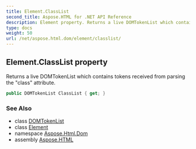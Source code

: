 ```yaml
---
title: Element.ClassList
second_title: Aspose.HTML for .NET API Reference
description: Element property. Returns a live DOMTokenList which contains tokens received from parsing the class attribute
type: docs
weight: 50
url: /net/aspose.html.dom/element/classlist/
---
```

## Element.ClassList property

Returns a live DOMTokenList which contains tokens received from parsing the "class" attribute.

```csharp
public DOMTokenList ClassList { get; }
```

### See Also

* class [DOMTokenList](../../../aspose.html.collections/domtokenlist/)
* class [Element](../)
* namespace [Aspose.Html.Dom](../../../aspose.html.dom/)
* assembly [Aspose.HTML](../../../)
